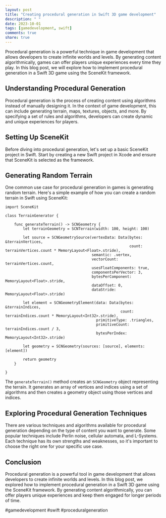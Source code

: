 ```yaml
---
layout: post
title: "Creating procedural generation in Swift 3D game development"
description: " "
date: 2023-10-01
tags: [gamedevelopment, swift]
comments: true
share: true
---
```


Procedural generation is a powerful technique in game development that allows developers to create infinite worlds and levels. By generating content algorithmically, games can offer players unique experiences every time they play. In this blog post, we will explore how to implement procedural generation in a Swift 3D game using the SceneKit framework.

## Understanding Procedural Generation

Procedural generation is the process of creating content using algorithms instead of manually designing it. In the context of game development, this can include generating terrain, maps, textures, objects, and more. By specifying a set of rules and algorithms, developers can create dynamic and unique experiences for players.

## Setting Up SceneKit

Before diving into procedural generation, let's set up a basic SceneKit project in Swift. Start by creating a new Swift project in Xcode and ensure that SceneKit is selected as the framework.

## Generating Random Terrain

One common use case for procedural generation in games is generating random terrain. Here's a simple example of how you can create a random terrain in Swift using SceneKit:

```
import SceneKit

class TerrainGenerator {
    
    func generateTerrain() -> SCNGeometry {
        let terrainGeometry = SCNTerrain(width: 100, height: 100)
        
        let source = SCNGeometrySource(vertexData: Data(bytes: &terrainVertices,
                                                        count: terrainVertices.count * MemoryLayout<Float>.stride),
                                       semantic: .vertex,
                                       vectorCount: terrainVertices.count,
                                       usesFloatComponents: true,
                                       componentsPerVector: 3,
                                       bytesPerComponent: MemoryLayout<Float>.stride,
                                       dataOffset: 0,
                                       dataStride: MemoryLayout<Float>.stride)
        
        let element = SCNGeometryElement(data: Data(bytes: &terrainIndices,
                                                    count: terrainIndices.count * MemoryLayout<Int32>.stride),
                                         primitiveType: .triangles,
                                         primitiveCount: terrainIndices.count / 3,
                                         bytesPerIndex: MemoryLayout<Int32>.stride)
        
        let geometry = SCNGeometry(sources: [source], elements: [element])
        
        return geometry
    }
    
}
```

The `generateTerrain()` method creates an `SCNGeometry` object representing the terrain. It generates an array of vertices and indices using a set of algorithms and then creates a geometry object using those vertices and indices.

## Exploring Procedural Generation Techniques

There are various techniques and algorithms available for procedural generation depending on the type of content you want to generate. Some popular techniques include Perlin noise, cellular automata, and L-Systems. Each technique has its own strengths and weaknesses, so it's important to choose the right one for your specific use case.

## Conclusion

Procedural generation is a powerful tool in game development that allows developers to create infinite worlds and levels. In this blog post, we explored how to implement procedural generation in a Swift 3D game using the SceneKit framework. By generating content algorithmically, you can offer players unique experiences and keep them engaged for longer periods of time.

#gamedevelopment #swift #proceduralgeneration